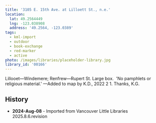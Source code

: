 ```yaml
---
title: '3105 E. 15th Ave. at Lilloett St., n.e.'
location:
  lat: 49.2564449
  lng: -123.038908
  address: '49.2564, -123.0389'
tags:
  - kml-import
  - outdoor
  - book-exchange
  - red-marker
  - active
photo: /images/libraries/placeholder-library.jpg
library_id: '00166'
---
```

Lillooet—Windemere; Renfrew—Rupert St.
Large box.  'No pamphlets or religious material.'
—Added to map by K.D., 2022 2 1. Thanks, K.G.

## History
- **2024-Aug-08** - Imported from Vancouver Little Libraries 2025.8.6.revision
